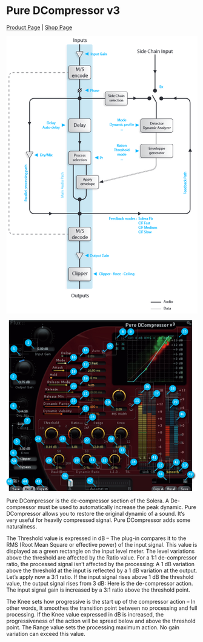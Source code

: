 # Pure DCompressor v3
[Product Page](https://www.flux.audio/project/pure-dcompressor/) 
| [Shop Page](https://shop.flux.audio/en_US/products/pure-dcompressor)

![](include/pure-dcomp_01.png)

![](include/pure-dcomp_02.png)

Pure DCompressor is the de-compressor section of the Solera. A De-compressor must be used to automatically increase the
peak dynamic. Pure DCompressor allows you to restore the original dynamic of a sound. It‘s very useful for heavily compressed
signal. Pure DCompressor adds some naturalness. 

The Threshold value is expressed in dB – The plug-in compares it to the RMS
(Root Mean Square or effective power) of the input signal. This value is displayed as a green rectangle on the input level meter.
The level variations above the threshold are affected by the Ratio value. For a 1:1 de-compressor ratio, the processed signal
isn’t affected by the processing: A 1 dB variation above the threshold at the input is reflected by a 1 dB variation at the output.
Let’s apply now a 3:1 ratio. If the input signal rises above 1 dB the threshold value, the output signal rises from 3 dB: Here is the
de-compressor action. The input signal gain is increased by a 3:1 ratio above the threshold point.   

The Knee sets how progressive is the start up of the compressor action – In other words, It smoothes the transition 
point between no processing and full processing. If the Knee value expressed in dB is increased, the progressiveness of 
the action will be spread below and above the threshold point. The Range value sets the processing maximum action. 
No gain variation can exceed this value.

